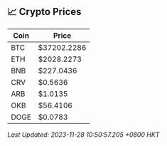 ## 📈 Crypto Prices

| Coin | Price |
| ---- | ----- |
| BTC | $37202.2286 |
| ETH | $2028.2273 |
| BNB | $227.0436 |
| CRV | $0.5636 |
| ARB | $1.0135 |
| OKB | $56.4106 |
| DOGE | $0.0783 |

_Last Updated: 2023-11-28 10:50:57.205 +0800 HKT_